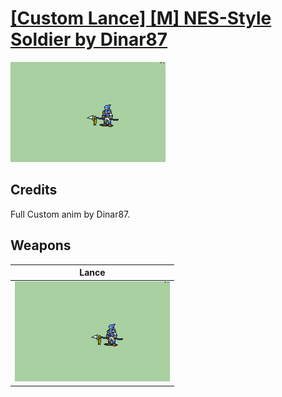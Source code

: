 # [\[Custom Lance\] \[M\] NES-Style Soldier by Dinar87](./)

<img src="./2.%20Lance/Lance_000.png" alt="[Custom Lance] [M] NES-Style Soldier by Dinar87 standing" />

## Credits

Full Custom anim by Dinar87.

## Weapons


|Lance |
|  :---: |
| <img alt="Lance animation" src="./2.%20Lance/Lance.gif" /> |
